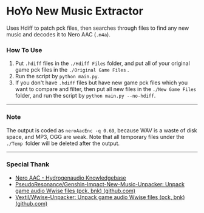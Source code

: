 # HoYo New Music Extractor

Uses Hdiff to patch pck files, then searches through files to find any new music and decodes it to Nero AAC (`.m4a`).

### How To Use

1. Put `.hdiff` files in the `./Hdiff Files` folder, and put all of your original game pck files in the `./Original Game Files` .
2. Run the script by `python main.py`.
3. If you don't have `.hdiff` files but have new game pck files which you want to compare and filter, then put all new files in the `./New Game Files` folder, and run the script by `python main.py --no-hdiff`.

---

### Note

The output is coded as `neroAacEnc -q 0.69`, because WAV is a waste of disk space, and MP3, OGG are weak. Note that all temporary files under the  `./Temp `folder will be deleted after the output.

---

### Special Thank

- [Nero AAC - Hydrogenaudio Knowledgebase](https://wiki.hydrogenaud.io/index.php?title=Nero_AAC#neroAacEnc)
- [PseudoResonance/Genshin-Impact-New-Music-Unpacker: Unpack game audio Wwise files (pck, bnk) (github.com)](https://github.com/PseudoResonance/Genshin-Impact-New-Music-Unpacker)
- [Vextil/Wwise-Unpacker: Unpack game audio Wwise files (pck, bnk) (github.com)](https://github.com/Vextil/Wwise-Unpacker)
